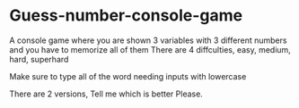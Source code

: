 # Guess-number-console-game
A console game where you are shown 3 variables with 3 different numbers and you have to memorize all of them
There are 4 diffculties, easy, medium, hard, superhard

Make sure to type all of the word needing inputs with lowercase

There are 2 versions, Tell me which is better Please.
